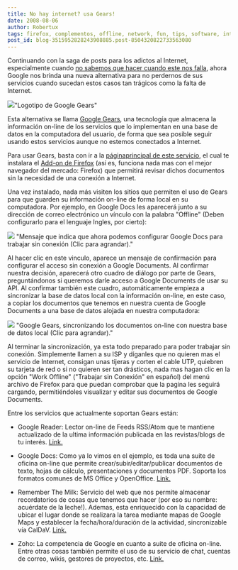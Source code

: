 ```yaml
---
title: No hay internet? usa Gears!
date: 2008-08-06
author: Robertux
tags: firefox, complementos, offline, network, fun, tips, software, internet, interesante, recomendado, addon, web 2.0, computadoras, google, tecnologia, base de datos, herramienta
post_id: blog-3515952828243908885.post-8504320822733563080
---
```


Continuando con la saga de posts para los adictos al Internet, especialmente cuando [no sabemos que hacer cuando este nos falla](http://srbyte.blogspot.com/2008/02/guia-para-la-supervivencia-del-geek.html), ahora Google nos brinda una nueva alternativa para no perdernos de sus servicios cuando sucedan estos casos tan trágicos como la falta de Internet.

[![](http://3.bp.blogspot.com/_jH77WNrMVRA/SJnltsipQQI/AAAAAAAAB-A/8lJ4s20QhoU/s400/GearsLogo.png)](http://3.bp.blogspot.com/_jH77WNrMVRA/SJnltsipQQI/AAAAAAAAB-A/8lJ4s20QhoU/s1600-h/GearsLogo.png)"Logotipo de Google Gears"

Esta alternativa se llama [Google Gears](http://gears.google.com/), una tecnología que almacena la información on-line de los servicios que lo implementan en una base de datos en la computadora del usuario, de forma que sea posible seguir usando estos servicios aunque no estemos conectados a Internet.

Para usar Gears, basta con ir a la [página](http://gears.google.com/)[principal de este servicio](http://gears.google.com/), el cual te instalara el [Add-on de Firefox](http://srbyte.blogspot.com/2008/07/qu-es-un-complementoadd-on-de-firefox.html) (así es, funciona nada mas con el mejor navegador del mercado: Firefox) que permitirá revisar dichos documentos sin la necesidad de una conexión a Internet.

Una vez instalado, nada más visiten los sitios que permiten el uso de Gears para que guarden su información on-line de forma local en su computadora. Por ejemplo, en Google Docs les aparecerá junto a su dirección de correo electrónico un vínculo con la palabra "Offline" (Deben configurarlo para el lenguaje Ingles, por cierto):

[![](http://3.bp.blogspot.com/_jH77WNrMVRA/SJnq73SEObI/AAAAAAAAB-Q/78l9TwmuXW0/s400/GearsOfflineMessage.png)](http://3.bp.blogspot.com/_jH77WNrMVRA/SJnq73SEObI/AAAAAAAAB-Q/78l9TwmuXW0/s1600-h/GearsOfflineMessage.png) "Mensaje que indica que ahora podemos configurar Google Docs para trabajar sin conexión (Clic para agrandar)."

Al hacer clic en este vinculo, aparece un mensaje de confirmación para configurar el acceso sin conexión a Google Documents. Al confirmar nuestra decisión, aparecerá otro cuadro de diálogo por parte de Gears, preguntándonos si queremos darle acceso a Google Documents de usar su API. Al confirmar también este cuadro, automáticamente empieza a sincronizar la base de datos local con la información on-line, en este caso, a copiar los documentos que tenemos en nuestra cuenta de Google Documents a una base de datos alojada en nuestra computadora:

[![](http://1.bp.blogspot.com/_jH77WNrMVRA/SJntoEJlBWI/AAAAAAAAB-g/SbwGQ9n_Xvw/s400/GoogleDocsSync.png)](http://1.bp.blogspot.com/_jH77WNrMVRA/SJntoEJlBWI/AAAAAAAAB-g/SbwGQ9n_Xvw/s1600-h/GoogleDocsSync.png) "Google Gears, sincronizando los documentos on-line con nuestra base de datos local (Clic para agrandar)."

Al terminar la sincronización, ya esta todo preparado para poder trabajar sin conexión. Simplemente llamen a su ISP y díganles que no quieren mas el servicio de Internet, consigan unas tijeras y corten el cable UTP, quiebren su tarjeta de red o si no quieren ser tan drásticos, nada mas hagan clic en la opción "Work Offline" ("Trabajar sin Conexión" en español) del menú archivo de Firefox para que puedan comprobar que la pagina les seguirá cargando, permitiéndoles visualizar y editar sus documentos de Google Documents.

Entre los servicios que actualmente soportan Gears están:

- Google Reader: Lector on-line de Feeds RSS/Atom que te mantiene actualizado de la ultima información publicada en las revistas/blogs de tu interés. [Link.](http://reader.google.com/)

- Google Docs: Como ya lo vimos en el ejemplo, es toda una suite de oficina on-line que permite crear/subir/editar/publicar documentos de texto, hojas de cálculo, presentaciones y documentos PDF. Soporta los formatos comunes de MS Office y OpenOffice. [Link.](http://docs.google.com/)

- Remember The Milk: Servicio del web que nos permite almacenar recordatorios de cosas que tenemos que hacer (por eso su nombre: acuérdate de la leche!). Ademas, esta enriquecido con la capacidad de ubicar el lugar donde se realizara la tarea mediante mapas de Google Maps y establecer la fecha/hora/duración de la actividad, sincronizable vía CalDaV. [Link.](http://www.rememberthemilk.com/)

- Zoho: La competencia de Google en cuanto a suite de oficina on-line. Entre otras cosas también permite el uso de su servicio de chat, cuentas de correo, wikis, gestores de proyectos, etc. [Link.](http://www.zoho.com/)